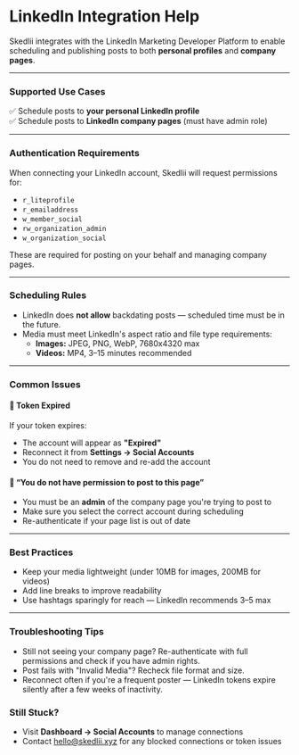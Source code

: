 # LinkedIn Integration Help

Skedlii integrates with the LinkedIn Marketing Developer Platform to enable scheduling and publishing posts to both **personal profiles** and **company pages**.

---

### Supported Use Cases

✅ Schedule posts to **your personal LinkedIn profile**  
✅ Schedule posts to **LinkedIn company pages** (must have admin role)

---

### Authentication Requirements

When connecting your LinkedIn account, Skedlii will request permissions for:

- `r_liteprofile`
- `r_emailaddress`
- `w_member_social`
- `rw_organization_admin`
- `w_organization_social`

These are required for posting on your behalf and managing company pages.

---

### Scheduling Rules

- LinkedIn does **not allow** backdating posts — scheduled time must be in the future.
- Media must meet LinkedIn's aspect ratio and file type requirements:
  - **Images:** JPEG, PNG, WebP, 7680x4320 max
  - **Videos:** MP4, 3–15 minutes recommended

---

### Common Issues

#### 🔁 Token Expired

If your token expires:

- The account will appear as **"Expired"**
- Reconnect it from **Settings → Social Accounts**
- You do not need to remove and re-add the account

#### 🚫 “You do not have permission to post to this page”

- You must be an **admin** of the company page you're trying to post to
- Make sure you select the correct account during scheduling
- Re-authenticate if your page list is out of date

---

### Best Practices

- Keep your media lightweight (under 10MB for images, 200MB for videos)
- Add line breaks to improve readability
- Use hashtags sparingly for reach — LinkedIn recommends 3–5 max

---

### Troubleshooting Tips

- Still not seeing your company page? Re-authenticate with full permissions and check if you have admin rights.
- Post fails with "Invalid Media"? Recheck file format and size.
- Reconnect often if you're a frequent poster — LinkedIn tokens expire silently after a few weeks of inactivity.

### Still Stuck?

- Visit **Dashboard → Social Accounts** to manage connections
- Contact [hello@skedlii.xyz](mailto:hello@skedlii.xyz) for any blocked connections or token issues